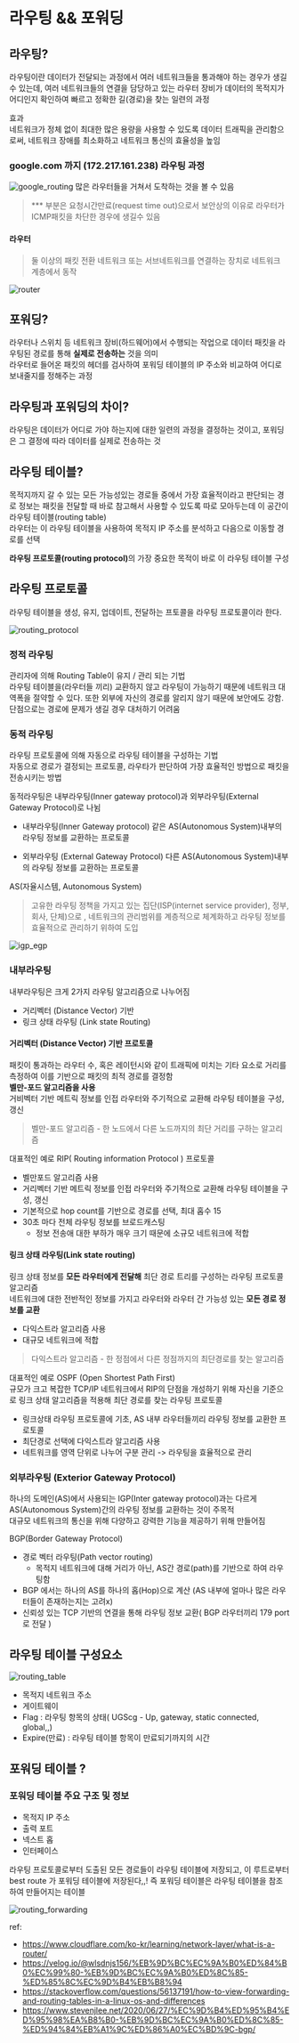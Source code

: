 # 라우팅 && 포워딩

## 라우팅?
라우팅이란 데이터가 전달되는 과정에서 여러 네트워크들을 통과해야 하는 경우가 생길 수 있는데, 여러 네트워크들의 연결을 담당하고 있는 라우터 장비가 데이터의 목적지가 어디인지 확인하여
빠르고 정확한 길(경로)을 찾는 일련의 과정

효과 <br>
네트워크가 정체 없이 최대한 많은 용량을 사용할 수 있도록 데이터 트래픽을 관리함으로써, 네트워크 장애를 최소화하고 네트워크 통신의 효율성을 높임

### google.com 까지 (172.217.161.238) 라우팅 과정

![google_routing](./img/google_routing.png)
많은 라우터들을 거쳐서 도착하는 것을 볼 수 있음 <br>

>*** 부분은 요청시간만료(request time out)으로서 보안상의 이유로 라우터가 ICMP패킷을 차단한 경우에 생길수 있음


#### 라우터
> 둘 이상의 패킷 전환 네트워크 또는 서브네트워크를 연결하는 장치로 네트워크 계층에서 동작

![router](./img/router.png)

## 포워딩?
라우터나 스위치 등 네트워크 장비(하드웨어)에서 수행되는 작업으로 데이터 패킷을 라우팅된 경로를 통해 <strong>실제로 전송하는</strong> 것을 의미 <br>
라우터로 들어온 패킷의 헤더를 검사하여 포워딩 테이블의 IP 주소와 비교하여 어디로 보내줄지를 정해주는 과정

## 라우팅과 포워딩의 차이?
라우팅은 데이터가 어디로 가야 하는지에 대한 일련의 과정을 결정하는 것이고, 포워딩은 그 결정에 따라 데이터를 실제로 전송하는 것

## 라우팅 테이블?
목적지까지 갈 수 있는 모든 가능성있는 경로들 중에서 가장 효율적이라고 판단되는 경로 정보는 패킷을 전달할 때 바로 참고해서 사용할 수 있도록 따로 모아두는데 이 공간이 라우팅 테이블(routing table) <br>
라우터는 이 라우팅 테이블을 사용하여 목적지 IP 주소를 분석하고 다음으로 이동할 경로를 선택 

<strong>라우팅 프로토콜(routing protocol)</strong>의 가장 중요한 목적이 바로 이 라우팅 테이블 구성

## 라우팅 프로토콜

라우팅 테이블을 생성, 유지, 업데이트, 전달하는 프토콜을 라우팅 프로토콜이라 한다.

![routing_protocol](./img/routing_protocol.png)

### 정적 라우팅
관리자에 의해 Routing Table이 유지 / 관리 되는 기법 <br>
라우팅 테이블을(라우터들 끼리) 교환하지 않고 라우팅이 가능하기 때문에 네트워크 대역폭을 절약할 수 있다. 또한 외부에 자신의 경로를 알리지 않기 때문에 보안에도 강함. <br>
단점으로는 경로에 문제가 생길 경우 대처하기 어려움

### 동적 라우팅
라우팅 프로토콜에 의해 자동으로 라우팅 테이블을 구성하는 기법<br>
자동으로 경로가 결정되는 프로토콜, 라우타가 판단하여 가장 효율적인 방법으로 패킷을 전송시키는 방법 <br>

동적라우팅은 내부라우팅(Inner gateway protocol)과 외부라우팅(External Gateway Protocol)로 나뉨 <br>

* 내부라우팅(Inner Gateway protocol)
같은 AS(Autonomous System)내부의 라우팅 정보를 교환하는 프로토콜

* 외부라우팅 (External Gateway Protocol)
다른 AS(Autonomous System)내부의 라우팅 정보를 교환하는 프로토콜

<storng>AS(자율시스템, Autonomous System)</strong>
> 고유한 라우팅 정책을 가지고 있는 집단(ISP(internet service provider), 정부, 회사, 단체)으로 , 네트워크의 관리범위를 계층적으로 체계화하고 라우팅 정보를 효율적으로 관리하기 위하여 도입 

![igp_egp](./img/igp_egp.png)

### 내부라우팅

내부라우팅은 크게 2가지 라우팅 알고리즘으로 나누어짐
* 거리벡터 (Distance Vector) 기반 
* 링크 상태 라우팅 (Link state Routing)

#### 거리벡터 (Distance Vector) 기반 프로토콜

패킷이 통과하는 라우터 수, 혹은 레이턴시와 같이 트래픽에 미치는 기타 요소로 거리를 측정하여 이를 기반으로 패킷의 최적 경로를 결정함 <br>
<strong>벨만-포드 알고리즘을 사용 </strong> <br>
거비벡터 기반 메트릭 정보를 <storng>인접 라우터와 주기적으로 교환</strong>해 라우팅 테이블을 구성, 갱신<br>


> 벨만-포드 알고리즘 - 한 노드에서 다른 노드까지의 최단 거리를 구하는 알고리즘

대표적인 예로 RIP( Routing information Protocol ) 프로토콜
* 벨만포드 알고리즘 사용
* 거리벡터 기반 메트릭 정보를 인접 라우터와 주기적으로 교환해 라우팅 테이블을 구성, 갱신<br>
* 기본적으로 hop count를 기반으로 경로를 선택, 최대 홉수 15<br>
* 30초 마다 전체 라우팅 정보를 브로드캐스팅
  * 정보 전송애 대한 부하가 매우 크기 때문에 소규모 네트워크에 적합

#### 링크 상태 라우팅(Link state routing)

링크 상태 정보를 <strong>모든 라우터에게 전달해</strong> 최단 경로 트리를 구성하는 라우팅 프로토콜 알고리즘<br>
네트워크에 대한 전반적인 정보를 가지고 라우터와 라우터 간 가능성 있는 <strong>모든 경로 정보를 교환</strong>
* 다익스트라 알고리즘 사용
* 대규모 네트워크에 적합

> 다익스트라 알고리즘 - 한 정점에서 다른 정점까지의 최단경로를 찾는 알고리즘

대표적인 예로 OSPF (Open Shortest Path First) <br>
규모가 크고 복잡한 TCP/IP 네트워크에서 RIP의 단점을 개성하기 위해 자신을 기준으로 링크 상태 알고리즘을 적용해 최단 경로를 찾는 라우팅 프로토콜
* 링크상태 라우팅 프로토콜에 기초, AS 내부 라우터들끼리 라우팅 정보를 교환한 프로토콜
* 최단경로 선택에 다익스트라 알고리즘 사용
* 네트워크를 영역 단위로 나누어 구분 관리 -> 라우팅을 효율적으로 관리

### 외부라우팅 (Exterior Gateway Protocol)
하나의 도메인(AS)에서 사용되는 IGP(Inter gateway protocol)과는 다르게 AS(Autonomous System)간의 라우팅 정보를 교환하는 것이 주목적 <br>
대규모 네트워크의 통신을 위해 다양하고 강력한 기능을 제공하기 위해 만들어짐

BGP(Border Gateway Protocol)
* 경로 벡터 라우팅(Path vector routing)
  * 목적지 네트워크에 대해 거리가 아닌, AS간 경로(path)를 기반으로 하여 라우팅함
* BGP 에서는 하나의 AS를 하나의 홉(Hop)으로 계산 (AS 내부에 얼마나 많은 라우터들이 존재하는지는 고려x)
* 신뢰성 있는 TCP 기반의 연결을 통해 라우팅 정보 교환( BGP 라우터끼리 179 port로 전달 )

## 라우팅 테이블 구성요소

![routing_table](./img/routing_table.png)
* 목적지 네트워크 주소
* 게이트웨이 
* Flag : 라우팅 항목의 상태( UGScg - Up, gateway, static connected, global,,)
* Expire(만료) : 라우팅 테이블 항목이 만료되기까지의 시간


## 포워딩 테이블 ?
### 포워딩 테이블 주요 구조 및 정보
* 목적지 IP 주소
* 출력 포트
* 넥스트 홉
* 인터페이스

라우팅 프로토콜로부터 도출된 모든 경로들이 라우팅 테이블에 저장되고, 이 루트로부터 best route 가 포워딩 테이블에 저장된다,,! 
즉 포워딩 테이블은 라우팅 테이블을 참조하여 만들어지는 테이블

![routing_forwarding](./img/routing_forawding_table.png)


ref: 
* https://www.cloudflare.com/ko-kr/learning/network-layer/what-is-a-router/
* https://velog.io/@wlsdnjs156/%EB%9D%BC%EC%9A%B0%ED%84%B0%EC%99%80-%EB%9D%BC%EC%9A%B0%ED%8C%85-%ED%85%8C%EC%9D%B4%EB%B8%94
* https://stackoverflow.com/questions/56137191/how-to-view-forwarding-and-routing-tables-in-a-linux-os-and-differences
* https://www.stevenjlee.net/2020/06/27/%EC%9D%B4%ED%95%B4%ED%95%98%EA%B8%B0-%EB%9D%BC%EC%9A%B0%ED%8C%85-%ED%94%84%EB%A1%9C%ED%86%A0%EC%BD%9C-bgp/